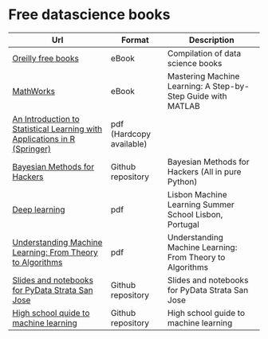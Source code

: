 # Free datascience books

| Url | Format | Description |
|-------------|--------|-------------|
| [Oreilly free books](https://www.oreilly.com/data/free/archive.html) | eBook | Compilation of data science books |
| [MathWorks](https://es.mathworks.com/campaigns/products/offer/mastering-machine-learning-with-matlab.html) | eBook | Mastering Machine Learning: A Step-by-Step Guide with MATLAB |
| [An Introduction to Statistical Learning with Applications in R (Springer)](http://www-bcf.usc.edu/~gareth/ISL/) | pdf (Hardcopy available) | |
| [Bayesian Methods for Hackers](https://github.com/CamDavidsonPilon/Probabilistic-Programming-and-Bayesian-Methods-for-Hackers) | Github repository | Bayesian Methods for Hackers (All in pure Python) |
| [Deep learning](http://www.iro.umontreal.ca/~bengioy/talks/lisbon-mlss-19juillet2015.pdf) | pdf | Lisbon Machine Learning Summer School Lisbon, Portugal |
| [Understanding Machine Learning: From Theory to Algorithms](http://www.cs.huji.ac.il/~shais/UnderstandingMachineLearning/) | pdf | Understanding Machine Learning: From Theory to Algorithms |
| [Slides and notebooks for PyData Strata San Jose ](https://github.com/amueller/pydata-strata-2015) | Github repository | Slides and notebooks for PyData Strata San Jose |
| [High school quide to machine learning](https://github.com/kjaisingh/high-school-guide-to-machine-learning) | Github repository | High school guide to machine learning |
